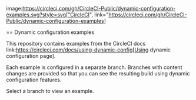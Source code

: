 image:https://circleci.com/gh/CircleCI-Public/dynamic-configuration-examples.svg?style=svg["CircleCI", link="https://circleci.com/gh/CircleCI-Public/dynamic-configuration-examples]

== Dynamic configuration examples

This repository contains examples from the CircleCI docs link:https://circleci.com/docs/using-dynamic-config[Using dynamic configuration page].

Each example is configured in a separate branch. Branches with content changes are provided so that you can see the resulting build using dynamic configuration features.

Select a branch to view an example.